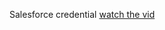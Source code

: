 Salesforce credential
[watch the vid](https://drive.google.com/file/d/1WfQcQQzUuvnRTT5PQFa3rGmndrnNyN5Z/view?usp=drive_link)



